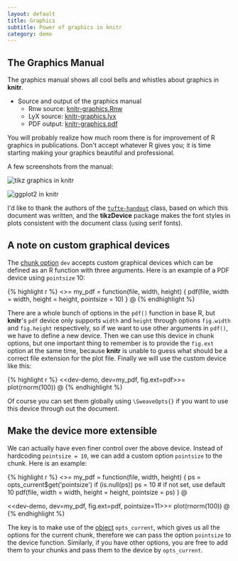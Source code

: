 ```yaml
---
layout: default
title: Graphics
subtitle: Power of graphics in knitr
category: demo
---
```


## The Graphics Manual

The graphics manual shows all cool bells and whistles about graphics in **knitr**.

- Source and output of the graphics manual
  - Rnw source: [knitr-graphics.Rnw](https://github.com/yihui/knitr/blob/master/inst/examples/knitr-graphics.Rnw)
  - LyX source: [knitr-graphics.lyx](https://github.com/yihui/knitr/blob/master/inst/examples/knitr-graphics.lyx)
  - PDF output: [knitr-graphics.pdf](https://github.com/downloads/yihui/knitr/knitr-graphics.pdf)

You will probably realize how much room there is for improvement of R graphics in publications. Don't accept whatever R gives you; it is time starting making your graphics beautiful and professional.

A few screenshots from the manual:

![tikz graphics in knitr](http://i.imgur.com/HCkka.png)

![ggplot2 in knitr](http://i.imgur.com/BTEiu.png)

I'd like to thank the authors of the [`tufte-handout`](http://code.google.com/p/tufte-latex/) class, based on which this document was written, and the **tikzDevice** package makes the font styles in plots consistent with the document class (using serif fonts).

## A note on custom graphical devices

The [chunk option](http://yihui.name/knitr/options) `dev` accepts custom graphical devices which can be defined as an R function with three arguments. Here is an example of a PDF device using `pointsize` 10:

{% highlight r %}
<<custom-dev>>=
my_pdf = function(file, width, height) {
  pdf(file, width = width, height = height, pointsize = 10)
}
@
{% endhighlight %}

There are a whole bunch of options in the `pdf()` function in base R, but **knitr**'s `pdf` device only supports `width` and `height` through options `fig.width` and `fig.height` respectively, so if we want to use other arguments in `pdf()`, we have to define a new device. Then we can use this device in chunk options, but one important thing to remember is to provide the `fig.ext` option at the same time, because **knitr** is unable to guess what should be a correct file extension for the plot file. Finally we will use the custom device like this:

{% highlight r %}
<<dev-demo, dev=my_pdf, fig.ext=pdf>>=
plot(rnorm(100))
@
{% endhighlight %}

Of course you can set them globally using `\SweaveOpts{}` if you want to use this device through out the document.

## Make the device more extensible

We can actually have even finer control over the above device. Instead of hardcoding `pointsize = 10`, we can add a custom option `pointsize` to the chunk. Here is an example:

{% highlight r %}
<<custom-dev>>=
my_pdf = function(file, width, height) {
  ps = opts_current$get('pointsize')
  if (is.null(ps)) ps = 10  # if not set, use default 10
  pdf(file, width = width, height = height, pointsize = ps)
}
@

<<dev-demo, dev=my_pdf, fig.ext=pdf, pointsize=11>>=
plot(rnorm(100))
@
{% endhighlight %}

The key is to make use of the [object](http://yihui.name/knitr/objects) `opts_current`, which gives us all the options for the current chunk, therefore we can pass the option `pointsize` to the device function. Similarly, if you have other options, you are free to add them to your chunks and pass them to the device by `opts_current`.
